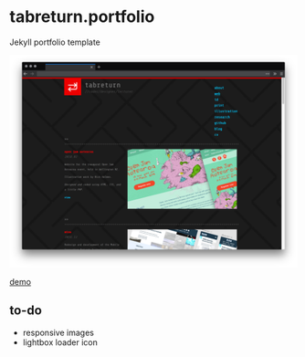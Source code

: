 # tabreturn.portfolio
Jekyll portfolio template

![screenshot](screenshot.png)

[demo](http://portfolio.tabreturn.com/)

## to-do
* responsive images
* lightbox loader icon
